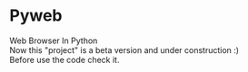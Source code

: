 # Pyweb
Web Browser In Python <br>
Now this "project" is a beta version and under construction :) <br>
Before use the code check it.
